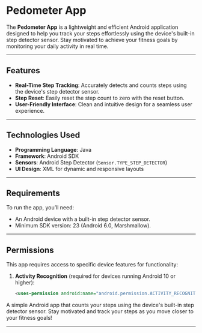 # **Pedometer App**  

The **Pedometer App** is a lightweight and efficient Android application designed to help you track your steps effortlessly using the device's built-in step detector sensor. Stay motivated to achieve your fitness goals by monitoring your daily activity in real time.  

---

## **Features**  
- **Real-Time Step Tracking**: Accurately detects and counts steps using the device's step detector sensor.  
- **Step Reset**: Easily reset the step count to zero with the reset button.  
- **User-Friendly Interface**: Clean and intuitive design for a seamless user experience.  

---

## **Technologies Used**  
- **Programming Language**: Java  
- **Framework**: Android SDK  
- **Sensors**: Android Step Detector (`Sensor.TYPE_STEP_DETECTOR`)  
- **UI Design**: XML for dynamic and responsive layouts  

---

## **Requirements**  
To run the app, you’ll need:  
- An Android device with a built-in step detector sensor.  
- Minimum SDK version: 23 (Android 6.0, Marshmallow).  

---

## **Permissions**  
This app requires access to specific device features for functionality:  
1. **Activity Recognition** (required for devices running Android 10 or higher):  
   ```xml
   <uses-permission android:name="android.permission.ACTIVITY_RECOGNITION" />

A simple Android app that counts your steps using the device's built-in step detector sensor. Stay motivated and track your steps as you move closer to your fitness goals!  

---




